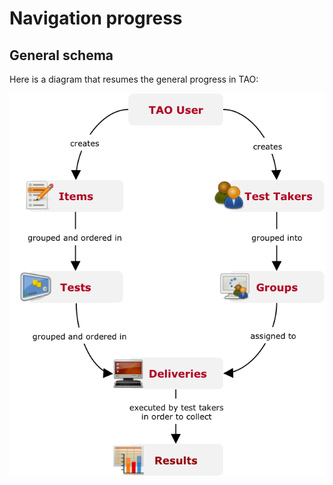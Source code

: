<!--
parent: 'Legacy User Guide'
created_at: '2011-10-24 15:11:15'
updated_at: '2013-03-13 13:13:54'
authors:
    - 'Jérôme Bogaerts'
contributors:
    - 'Sophie Doublet'
tags:
    - 'Legacy User Guide:Navigation progress'
-->

Navigation progress
===================

General schema
--------------

Here is a diagram that resumes the general progress in TAO:

![](../resources/Schema_navigation.png)


